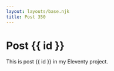 ```yaml
---
layout: layouts/base.njk
title: Post 350
---
```


# Post {{ id }}

This is post {{ id }} in my Eleventy project.

